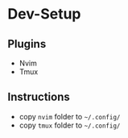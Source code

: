 # Dev-Setup

## Plugins
- Nvim
- Tmux

## Instructions
- copy `nvim` folder to `~/.config/`
- copy `tmux` folder to `~/.config/`
